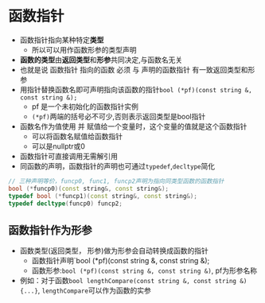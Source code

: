 #  函数指针

- 函数指针指向某种特定**类型**
  - 所以可以用作函数形参的类型声明
- **函数的类型**由**返回类型**和**形参**共同决定,与函数名无关
- 也就是说 函数指针 指向的函数  必须 与 声明的函数指针  有一致返回类型和形参
- 用指针替换函数名即可声明指向该函数的指针`bool (*pf)(const string &, const string &);`
  - pf 是一个未初始化的函数指针实例
  - `(*pf)`两端的括号必不可少,否则表示返回类型是bool指针
- 函数名作为值使用 并 赋值给一个变量时，这个变量的值就是这个函数指针
  - 可以将函数名赋值给函数指针
  - 可以是nullptr或0
- 函数指针可直接调用无需解引用
- 同函数的声明，函数指针的声明也可通过`typedef`,`decltype`简化

```c++
// 三种声明等价，funcp0, func1, funcp2声明为指向同类型函数的函数指针
bool (*funcp0)(const string&, const string&);
typedef bool (*funcp1)(const string&, const string&);
typedef decltype(funcp0) funcp2;
```

## 函数指针作为形参

- 函数类型(返回类型， 形参)做为形参会自动转换成函数的指针
  - 函数指针声明`bool (*pf)(const string &, const string &);
  - 函数形参:`bool (*pf)(const string &, const string &)`, pf为形参名称
- 例如：对于函数`bool lengthCompare(const string &, const string &) {...}`, `lengthCompare`可以作为函数的实参